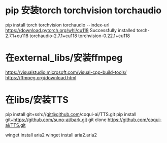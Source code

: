 # pip 安装torch torchvision torchaudio
pip install torch torchvision torchaudio --index-url https://download.pytorch.org/whl/cu118
Successfully installed torch-2.7.1+cu118 torchaudio-2.7.1+cu118 torchvision-0.22.1+cu118
# 在external_libs/安装ffmpeg
https://visualstudio.microsoft.com/visual-cpp-build-tools/
https://ffmpeg.org/download.html
# 在libs/安装TTS
pip install git+ssh://git@github.com/coqui-ai/TTS.git
pip install git+https://github.com/suno-ai/bark.git
git clone https://github.com/coqui-ai/TTS.git


winget install aria2
winget install aria2.aria2